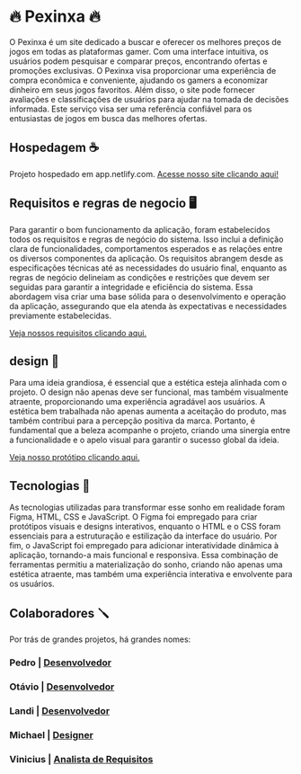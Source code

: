 # 🔥    Pexinxa    🔥 

O Pexinxa é um site dedicado a buscar e oferecer os melhores preços de jogos em todas as plataformas gamer. Com uma interface intuitiva, os usuários podem pesquisar e comparar preços, encontrando ofertas e promoções exclusivas. O Pexinxa visa proporcionar uma experiência de compra econômica e conveniente, ajudando os gamers a economizar dinheiro em seus jogos favoritos. Além disso, o site pode fornecer avaliações e classificações de usuários para ajudar na tomada de decisões informada. Este serviço visa ser uma referência confiável para os entusiastas de jogos em busca das melhores ofertas.

## Hospedagem ☕️

Projeto hospedado em app.netlify.com. [Acesse nosso site clicando aqui!](https://cheery-selkie-1c2487.netlify.app/)

## Requisitos e regras de negocio 🖥️


Para garantir o bom funcionamento da aplicação, foram estabelecidos todos os requisitos e regras de negócio do sistema. Isso inclui a definição clara de funcionalidades, comportamentos esperados e as relações entre os diversos componentes da aplicação. Os requisitos abrangem desde as especificações técnicas até as necessidades do usuário final, enquanto as regras de negócio delineiam as condições e restrições que devem ser seguidas para garantir a integridade e eficiência do sistema. Essa abordagem visa criar uma base sólida para o desenvolvimento e operação da aplicação, assegurando que ela atenda às expectativas e necessidades previamente estabelecidas.

[Veja nossos requisitos clicando aqui.](https://docs.google.com/document/d/1QwlEoqyKXiD5TdkHfYo1YUh3-iCTVUOOPqbMq-6SUJk/edit)

## design 🦄


Para uma ideia grandiosa, é essencial que a estética esteja alinhada com o projeto. O design não apenas deve ser funcional, mas também visualmente atraente, proporcionando uma experiência agradável aos usuários. A estética bem trabalhada não apenas aumenta a aceitação do produto, mas também contribui para a percepção positiva da marca. Portanto, é fundamental que a beleza acompanhe o projeto, criando uma sinergia entre a funcionalidade e o apelo visual para garantir o sucesso global da ideia.

[Veja nosso protótipo clicando aqui.](https://www.figma.com/file/OZpzEa5PF0TumUeuCrcXfG/PEXINXA-DESKTOP?type=design&node-id=0%3A1&mode=design&t=iqvHZ9dFQHRPKMWy-1)

## Tecnologias 🤖


As tecnologias utilizadas para transformar esse sonho em realidade foram Figma, HTML, CSS e JavaScript. O Figma foi empregado para criar protótipos visuais e designs interativos, enquanto o HTML e o CSS foram essenciais para a estruturação e estilização da interface do usuário. Por fim, o JavaScript foi empregado para adicionar interatividade dinâmica à aplicação, tornando-a mais funcional e responsiva. Essa combinação de ferramentas permitiu a materialização do sonho, criando não apenas uma estética atraente, mas também uma experiência interativa e envolvente para os usuários.

## Colaboradores 🪛

Por trás de grandes projetos, há grandes nomes:
### Pedro | [Desenvolvedor](https://github.com/Akcio23)
### Otávio | [Desenvolvedor](https://github.com/OtavioColimo)
### Landi | [Desenvolvedor](https://github.com/jmlandi)
### Michael | [Designer](https://github.com/mikebenedito)
### Vinicius | [Analista de Requisitos](https://github.com/ViniciusNC)
